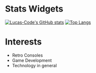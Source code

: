 # Stats Widgets
[![Lucas-Code's GitHub stats](https://github-readme-stats.vercel.app/api?username=Lucas-Code27&theme=dark)](https://github.com/anuraghazra/github-readme-stats)
[![Top Langs](https://github-readme-stats.vercel.app/api/top-langs/?username=Lucas-Code27&langs_count=8&hide=mathematica,pug&theme=dark)](https://github.com/anuraghazra/github-readme-stats)

# Interests
- Retro Consoles
- Game Development
- Technology in general

<!--
**Lucas-Code27/Lucas-Code27** is a ✨ _special_ ✨ repository because its `README.md` (this file) appears on your GitHub profile.

Here are some ideas to get you started:

- 🔭 I’m currently working on ...
- 🌱 I’m currently learning ...
- 👯 I’m looking to collaborate on ...
- 🤔 I’m looking for help with ...
- 💬 Ask me about ...
- 📫 How to reach me: ...
- 😄 Pronouns: ...
- ⚡ Fun fact: ...
-->
